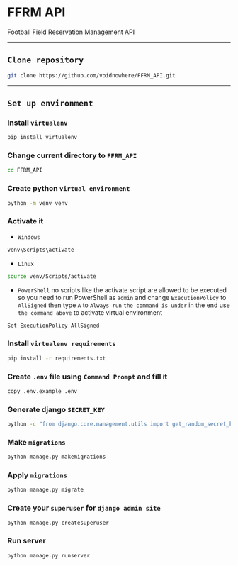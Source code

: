 # FFRM API
Football Field Reservation Management API

<hr>

## `Clone repository`
```bash
git clone https://github.com/voidnowhere/FFRM_API.git
```

<hr>

## `Set up environment`
### Install `virtualenv`
```bash
pip install virtualenv
```
### Change current directory to `FFRM_API`
```bash
cd FFRM_API
```
### Create python `virtual environment`
```bash
python -m venv venv
```
### Activate it
- `Windows`
```bash
venv\Scripts\activate
```
- `Linux`
```bash
source venv/Scripts/activate
```
- `PowerShell`
no scripts like the activate script are allowed to be executed so you need to run PowerShell as `admin` and change `ExecutionPolicy` to `AllSigned` then type `A` to `Always run` `the command is under` in the end use `the command above` to activate virtual environment
```bash
Set-ExecutionPolicy AllSigned
```
### Install `virtualenv requirements`
```bash
pip install -r requirements.txt
```
### Create `.env` file using `Command Prompt` and fill it
```bash
copy .env.example .env
```
### Generate django `SECRET_KEY`
```bash
python -c "from django.core.management.utils import get_random_secret_key; print(get_random_secret_key())"
```
### Make `migrations`
```bash
python manage.py makemigrations
```
### Apply `migrations`
```bash
python manage.py migrate
```
### Create your `superuser` for `django admin site`
```bash
python manage.py createsuperuser
```
### Run server
```bash
python manage.py runserver
```
